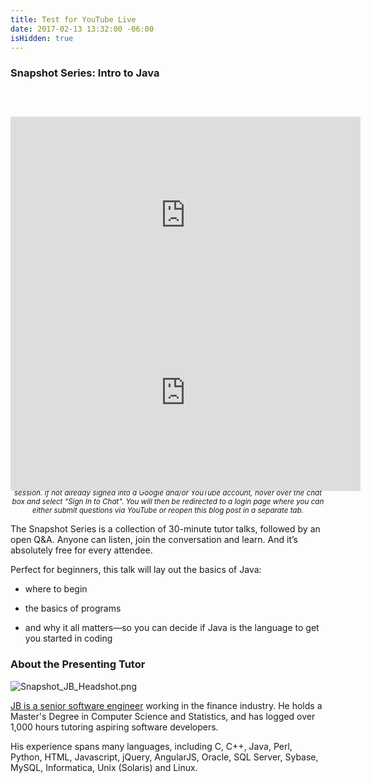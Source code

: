 ```yaml
---
title: Test for YouTube Live
date: 2017-02-13 13:32:00 -06:00
isHidden: true
---
```


### Snapshot Series: Intro to Java

<div style="margin-top:60px;position:relative;height:0;padding-bottom:56.25%"><iframe width="560" height="315" src="https://www.youtube.com/embed/1-gkj_37qSs" frameborder="0" allowfullscreen></iframe></div>

<div style="position:relative;height:0;padding-bottom:56.25%"><iframe width="560" height="315" src="https://www.youtube.com/live_chat?v=1-gkj_37qSs&embed_domain=www.wyzant.com" frameborder="0" allowfullscreen></iframe></div>

<i><small><center>Have a question for JB? Enter it via the Live Chat above and he'll respond throughout the session. If not already signed into a Google and/or YouTube account, hover over the chat box and select "Sign In to Chat". You will then be redirected to a login page where you can either submit questions via YouTube or reopen this blog post in a separate tab.</center></small></i>

The Snapshot Series is a collection of 30-minute tutor talks, followed by an open Q&A. Anyone can listen, join the conversation and learn. And it’s absolutely free for every attendee.

Perfect for beginners, this talk will lay out the basics of Java:

* where to begin

* the basics of programs

* and why it all matters—so you can decide if Java is the language to get you started in coding

### About the Presenting Tutor

![Snapshot_JB_Headshot.png](https://manage.siteleaf.com/api/v2/sites/57bcde190bf79d7331ceb9be/source/_uploads/Snapshot_JB_Headshot.png?download)

[JB is a senior software engineer](https://www.wyzant.com/match/tutor/82161840) working in the finance industry. He holds a Master's Degree in Computer Science and Statistics, and has logged over 1,000 hours tutoring aspiring software developers.

His experience spans many languages, including C, C\+\+, Java, Perl, Python, HTML, Javascript, jQuery, AngularJS, Oracle, SQL Server, Sybase, MySQL, Informatica, Unix (Solaris) and Linux.